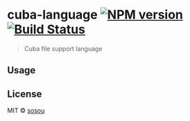 # cuba-language [![NPM version](https://badge.fury.io/js/cuba-language.svg)](https://npmjs.org/package/cuba-language) [![Build Status](https://travis-ci.org/svan9/cuba-language.svg?branch=master)](https://travis-ci.org/svan9/cuba-language)

> Cuba file support language

## Usage



## License

MIT © [sosou]()
